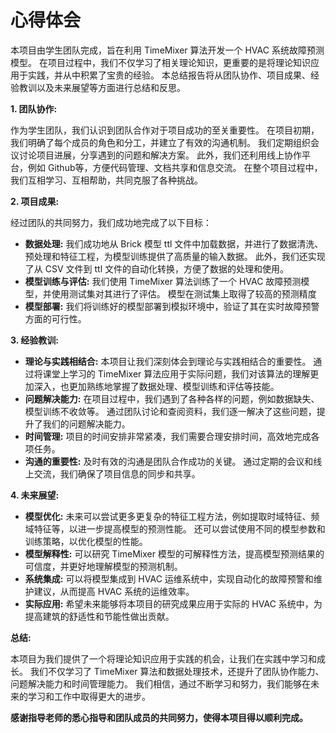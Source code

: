 # 心得体会

本项目由学生团队完成，旨在利用 TimeMixer 算法开发一个 HVAC 系统故障预测模型。 在项目过程中，我们不仅学习了相关理论知识，更重要的是将理论知识应用于实践，并从中积累了宝贵的经验。 本总结报告将从团队协作、项目成果、经验教训以及未来展望等方面进行总结和反思。

**1. 团队协作:**

作为学生团队，我们认识到团队合作对于项目成功的至关重要性。 在项目初期，我们明确了每个成员的角色和分工，并建立了有效的沟通机制。 我们定期组织会议讨论项目进展，分享遇到的问题和解决方案。 此外，我们还利用线上协作平台，例如 Github等，方便代码管理、文档共享和信息交流。 在整个项目过程中，我们互相学习、互相帮助，共同克服了各种挑战。

**2. 项目成果:**

经过团队的共同努力，我们成功地完成了以下目标：

- **数据处理:** 我们成功地从 Brick 模型 ttl 文件中加载数据，并进行了数据清洗、预处理和特征工程，为模型训练提供了高质量的输入数据。 此外，我们还实现了从 CSV 文件到 ttl 文件的自动化转换，方便了数据的处理和使用。
- **模型训练与评估:** 我们使用 TimeMixer 算法训练了一个 HVAC 故障预测模型，并使用测试集对其进行了评估。 模型在测试集上取得了较高的预测精度
- **模型部署:** 我们将训练好的模型部署到模拟环境中，验证了其在实时故障预警方面的可行性。

**3. 经验教训:**

- **理论与实践相结合:** 本项目让我们深刻体会到理论与实践相结合的重要性。 通过将课堂上学习的 TimeMixer 算法应用于实际问题，我们对该算法的理解更加深入，也更加熟练地掌握了数据处理、模型训练和评估等技能。
- **问题解决能力:** 在项目过程中，我们遇到了各种各样的问题，例如数据缺失、模型训练不收敛等。 通过团队讨论和查阅资料，我们逐一解决了这些问题，提升了我们的问题解决能力。
- **时间管理:** 项目的时间安排非常紧凑，我们需要合理安排时间，高效地完成各项任务。
- **沟通的重要性:** 及时有效的沟通是团队合作成功的关键。 通过定期的会议和线上交流，我们确保了项目信息的同步和共享。

**4. 未来展望:**

- **模型优化:** 未来可以尝试更多更复杂的特征工程方法，例如提取时域特征、频域特征等，以进一步提高模型的预测性能。 还可以尝试使用不同的模型参数和训练策略，以优化模型的性能。
- **模型解释性:** 可以研究 TimeMixer 模型的可解释性方法，提高模型预测结果的可信度，并更好地理解模型的预测机制。
- **系统集成:** 可以将模型集成到 HVAC 运维系统中，实现自动化的故障预警和维护建议，从而提高 HVAC 系统的运维效率。
- **实际应用:** 希望未来能够将本项目的研究成果应用于实际的 HVAC 系统中，为提高建筑的舒适性和节能性做出贡献。

**总结:**

本项目为我们提供了一个将理论知识应用于实践的机会，让我们在实践中学习和成长。 我们不仅学习了 TimeMixer 算法和数据处理技术，还提升了团队协作能力、问题解决能力和时间管理能力。 我们相信，通过不断学习和努力，我们能够在未来的学习和工作中取得更大的进步。

**感谢指导老师的悉心指导和团队成员的共同努力，使得本项目得以顺利完成。**